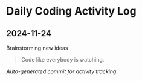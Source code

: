 # Daily Coding Activity Log

## 2024-11-24

Brainstorming new ideas

> Code like everybody is watching.

*Auto-generated commit for activity tracking*
